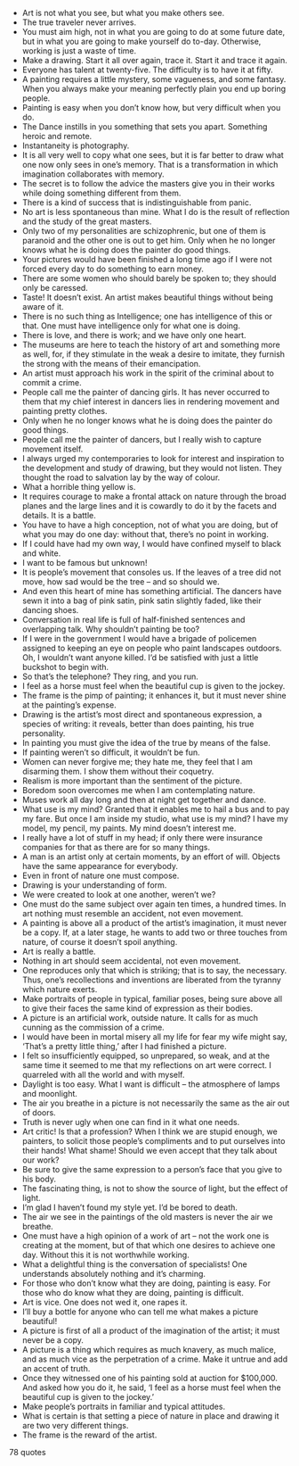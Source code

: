  - Art is not what you see, but what you make others see.
 - The true traveler never arrives.
 - You must aim high, not in what you are going to do at some future date, but in what you are going to make yourself do to-day. Otherwise, working is just a waste of time.
 - Make a drawing. Start it all over again, trace it. Start it and trace it again.
 - Everyone has talent at twenty-five. The difficulty is to have it at fifty.
 - A painting requires a little mystery, some vagueness, and some fantasy. When you always make your meaning perfectly plain you end up boring people.
 - Painting is easy when you don’t know how, but very difficult when you do.
 - The Dance instills in you something that sets you apart. Something heroic and remote.
 - Instantaneity is photography.
 - It is all very well to copy what one sees, but it is far better to draw what one now only sees in one’s memory. That is a transformation in which imagination collaborates with memory.
 - The secret is to follow the advice the masters give you in their works while doing something different from them.
 - There is a kind of success that is indistinguishable from panic.
 - No art is less spontaneous than mine. What I do is the result of reflection and the study of the great masters.
 - Only two of my personalities are schizophrenic, but one of them is paranoid and the other one is out to get him. Only when he no longer knows what he is doing does the painter do good things.
 - Your pictures would have been finished a long time ago if I were not forced every day to do something to earn money.
 - There are some women who should barely be spoken to; they should only be caressed.
 - Taste! It doesn’t exist. An artist makes beautiful things without being aware of it.
 - There is no such thing as Intelligence; one has intelligence of this or that. One must have intelligence only for what one is doing.
 - There is love, and there is work; and we have only one heart.
 - The museums are here to teach the history of art and something more as well, for, if they stimulate in the weak a desire to imitate, they furnish the strong with the means of their emancipation.
 - An artist must approach his work in the spirit of the criminal about to commit a crime.
 - People call me the painter of dancing girls. It has never occurred to them that my chief interest in dancers lies in rendering movement and painting pretty clothes.
 - Only when he no longer knows what he is doing does the painter do good things.
 - People call me the painter of dancers, but I really wish to capture movement itself.
 - I always urged my contemporaries to look for interest and inspiration to the development and study of drawing, but they would not listen. They thought the road to salvation lay by the way of colour.
 - What a horrible thing yellow is.
 - It requires courage to make a frontal attack on nature through the broad planes and the large lines and it is cowardly to do it by the facets and details. It is a battle.
 - You have to have a high conception, not of what you are doing, but of what you may do one day: without that, there’s no point in working.
 - If I could have had my own way, I would have confined myself to black and white.
 - I want to be famous but unknown!
 - It is people’s movement that consoles us. If the leaves of a tree did not move, how sad would be the tree – and so should we.
 - And even this heart of mine has something artificial. The dancers have sewn it into a bag of pink satin, pink satin slightly faded, like their dancing shoes.
 - Conversation in real life is full of half-finished sentences and overlapping talk. Why shouldn’t painting be too?
 - If I were in the government I would have a brigade of policemen assigned to keeping an eye on people who paint landscapes outdoors. Oh, I wouldn’t want anyone killed. I’d be satisfied with just a little buckshot to begin with.
 - So that’s the telephone? They ring, and you run.
 - I feel as a horse must feel when the beautiful cup is given to the jockey.
 - The frame is the pimp of painting; it enhances it, but it must never shine at the painting’s expense.
 - Drawing is the artist’s most direct and spontaneous expression, a species of writing: it reveals, better than does painting, his true personality.
 - In painting you must give the idea of the true by means of the false.
 - If painting weren’t so difficult, it wouldn’t be fun.
 - Women can never forgive me; they hate me, they feel that I am disarming them. I show them without their coquetry.
 - Realism is more important than the sentiment of the picture.
 - Boredom soon overcomes me when I am contemplating nature.
 - Muses work all day long and then at night get together and dance.
 - What use is my mind? Granted that it enables me to hail a bus and to pay my fare. But once I am inside my studio, what use is my mind? I have my model, my pencil, my paints. My mind doesn’t interest me.
 - I really have a lot of stuff in my head; if only there were insurance companies for that as there are for so many things.
 - A man is an artist only at certain moments, by an effort of will. Objects have the same appearance for everybody.
 - Even in front of nature one must compose.
 - Drawing is your understanding of form.
 - We were created to look at one another, weren’t we?
 - One must do the same subject over again ten times, a hundred times. In art nothing must resemble an accident, not even movement.
 - A painting is above all a product of the artist’s imagination, it must never be a copy. If, at a later stage, he wants to add two or three touches from nature, of course it doesn’t spoil anything.
 - Art is really a battle.
 - Nothing in art should seem accidental, not even movement.
 - One reproduces only that which is striking; that is to say, the necessary. Thus, one’s recollections and inventions are liberated from the tyranny which nature exerts.
 - Make portraits of people in typical, familiar poses, being sure above all to give their faces the same kind of expression as their bodies.
 - A picture is an artificial work, outside nature. It calls for as much cunning as the commission of a crime.
 - I would have been in mortal misery all my life for fear my wife might say, ‘That’s a pretty little thing,’ after I had finished a picture.
 - I felt so insufficiently equipped, so unprepared, so weak, and at the same time it seemed to me that my reflections on art were correct. I quarreled with all the world and with myself.
 - Daylight is too easy. What I want is difficult – the atmosphere of lamps and moonlight.
 - The air you breathe in a picture is not necessarily the same as the air out of doors.
 - Truth is never ugly when one can find in it what one needs.
 - Art critic! Is that a profession? When I think we are stupid enough, we painters, to solicit those people’s compliments and to put ourselves into their hands! What shame! Should we even accept that they talk about our work?
 - Be sure to give the same expression to a person’s face that you give to his body.
 - The fascinating thing, is not to show the source of light, but the effect of light.
 - I’m glad I haven’t found my style yet. I’d be bored to death.
 - The air we see in the paintings of the old masters is never the air we breathe.
 - One must have a high opinion of a work of art – not the work one is creating at the moment, but of that which one desires to achieve one day. Without this it is not worthwhile working.
 - What a delightful thing is the conversation of specialists! One understands absolutely nothing and it’s charming.
 - For those who don’t know what they are doing, painting is easy. For those who do know what they are doing, painting is difficult.
 - Art is vice. One does not wed it, one rapes it.
 - I’ll buy a bottle for anyone who can tell me what makes a picture beautiful!
 - A picture is first of all a product of the imagination of the artist; it must never be a copy.
 - A picture is a thing which requires as much knavery, as much malice, and as much vice as the perpetration of a crime. Make it untrue and add an accent of truth.
 - Once they witnessed one of his painting sold at auction for $100,000. And asked how you do it, he said, ‘I feel as a horse must feel when the beautiful cup is given to the jockey.’
 - Make people’s portraits in familiar and typical attitudes.
 - What is certain is that setting a piece of nature in place and drawing it are two very different things.
 - The frame is the reward of the artist.

78 quotes